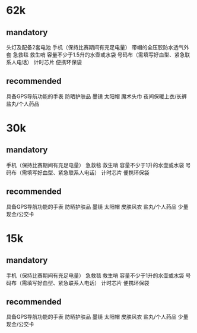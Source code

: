 # 62k
## mandatory
头灯及配备2套电池
手机（保持比赛期间有充足电量）
带帽的全压胶防水透气外套
急救毯
救生哨
容量不少于1.5升的水壶或水袋
号码布（需填写好血型、紧急联系人电话）
计时芯片
便携环保袋
## recommended
具备GPS导航功能的手表
防晒护肤品
墨镜
太阳帽
魔术头巾
夜间保暖上衣/长裤
盐丸/个人药品

# 30k
## mandatory
手机（保持比赛期间有充足电量）
急救毯
救生哨
容量不少于1升的水壶或水袋
号码布（需填写好血型、紧急联系人电话）
计时芯片
便携环保袋

## recommended
具备GPS导航功能的手表
防晒护肤品
墨镜
太阳帽
皮肤风衣
盐丸/个人药品
少量现金/公交卡

# 15k
## mandatory
手机（保持比赛期间有充足电量）
急救毯
救生哨
容量不少于1升的水壶或水袋
号码布（需填写好血型、紧急联系人电话）
计时芯片
便携环保袋

## recommended
具备GPS导航功能的手表
防晒护肤品
墨镜
太阳帽
皮肤风衣
盐丸/个人药品
少量现金/公交卡
